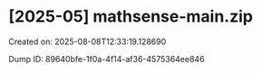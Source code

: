 # [2025-05] mathsense-main.zip

Created on: 2025-08-08T12:33:19.128690

Dump ID: 89640bfe-1f0a-4f14-af36-4575364ee846
